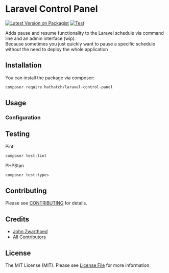 # Laravel Control Panel

[![Latest Version on Packagist](https://img.shields.io/packagist/v/hathatch/laravel-control-panel.svg?style=flat-square)](https://packagist.org/packages/hathatch/laravel-control-panel)
[![Test](https://github.com/hathatch/laravel-control-panel/actions/workflows/main.yml/badge.svg)](https://github.com/hathatch/laravel-control-panel/actions/workflows/main.yml)

Adds pause and resume functionality to the Laravel schedule via command line and an admin interface (wip).  
Because sometimes you just quickly want to pause a specific schedule without the need to deploy the whole application

## Installation

You can install the package via composer:

```bash
composer require hathatch/laravel-control-panel
```

## Usage

### Configuration

## Testing

Pint
```bash
composer test:lint
```

PHPStan
```bash
composer test:types
```

## Contributing

Please see [CONTRIBUTING](CONTRIBUTING.md) for details.

## Credits

-   [John Zwarthoed](https://github.com/zwartpet)
-   [All Contributors](../../contributors)

## License

The MIT License (MIT). Please see [License File](LICENSE.md) for more information.
